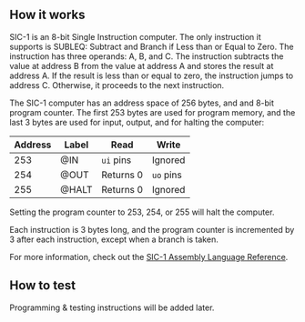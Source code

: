 <!---

This file is used to generate your project datasheet. Please fill in the information below and delete any unused
sections.

You can also include images in this folder and reference them in the markdown. Each image must be less than
512 kb in size, and the combined size of all images must be less than 1 MB.
-->

## How it works

SIC-1 is an 8-bit Single Instruction computer. The only instruction it supports is SUBLEQ: Subtract and Branch if Less than or Equal to Zero. The instruction has three operands: A, B, and C. The instruction subtracts the value at address B from the value at address A and stores the result at address A. If the result is less than or equal to zero, the instruction jumps to address C. Otherwise, it proceeds to the next instruction.

The SIC-1 computer has an address space of 256 bytes, and and 8-bit program counter. The first 253 bytes are used for program memory, and the last 3 bytes are used for input, output, and for halting the computer:

| Address | Label | Read      | Write     |
|---------|-------|-----------|-----------|
| 253     | @IN   | `ui` pins | Ignored   |
| 254     | @OUT  | Returns 0 | `uo` pins |
| 255     | @HALT | Returns 0 | Ignored   |

Setting the program counter to 253, 254, or 255 will halt the computer.

Each instruction is 3 bytes long, and the program counter is incremented by 3 after each instruction, except when a branch is taken.

For more information, check out the [SIC-1 Assembly Language Reference](https://github.com/jaredkrinke/sic1/blob/master/sic1-assembly.md).

## How to test

Programming & testing instructions will be added later.

